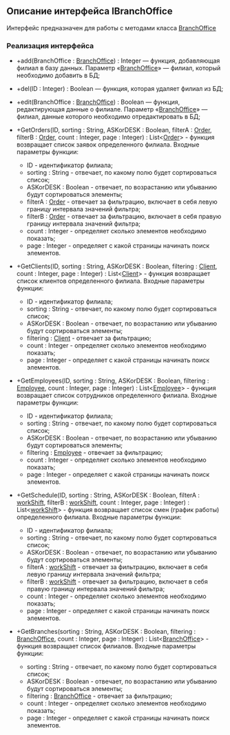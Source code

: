 ## Описание интерфейса IBranchOffice

Интерфейс предназначен для работы с методами класса [BranchOffice](BranchOffice.md)

### Реализация интерфейса

+ +add(BranchOffice : [BranchOffice](BranchOffice.md)) : Integer — функция, добавляющая филиал в базу данных. Параметр «[BranchOffice](BranchOffice.md)» — филиал, который необходимо добавить в БД;

+ +del(ID : Integer) : Boolean — функция, которая удаляет филиал из БД;

+ +edit(BranchOffice : [BranchOffice](BranchOffice.md)) : Boolean — функция, редактирующая данные о филиале. Параметр «[BranchOffice](BranchOffice.md)» — филиал, данные которого необходимо отредактировать в БД;

+ +GetOrders(ID, sorting : String, ASKorDESK : Boolean, filterA : [Order](Order.md), filterB : [Order](Order.md), count : Integer, page : Integer) : List<[Order](Order.md)> - функция возвращает список заявок определенного филиала. Входные параметры функции:
    * ID - идентификатор филиала;
    * sorting : String - отвечает, по какому полю будет сортироваться список;
    * ASKorDESK : Boolean - отвечает, по возрастанию или убыванию будут сортироваться элементы;
    * filterA : [Order](Order.md) - отвечает за фильтрацию, включает в себя левую границу интервала значений фильтра;
    * filterB : [Order](Order.md) - отвечает за фильтрацию, включает в себя правую границу интервала значений фильтра;
    * count : Integer - определяет сколько элементов необходимо показать;
    * page : Integer - определяет с какой страницы начинать поиск элементов.

+ +GetClients(ID, sorting : String, ASKorDESK : Boolean, filtering : [Client](Client.md), count : Integer, page : Integer) : List<[Client](Client.md)> - функция возвращает список клиентов определенного филиала. Входные параметры функции:
    * ID - идентификатор филиала;
    * sorting : String - отвечает, по какому полю будет сортироваться список;
    * ASKorDESK : Boolean - отвечает, по возрастанию или убыванию будут сортироваться элементы;
    * filtering : [Client](Client.md) - отвечает за фильтрацию;
    * count : Integer - определяет сколько элементов необходимо показать;
    * page : Integer - определяет с какой страницы начинать поиск элементов.

+ +GetEmployees(ID, sorting : String, ASKorDESK : Boolean, filtering : [Employee](Employee.md), count : Integer, page : Integer) : List<[Employee](Employee.md)> - функция возвращает список сотрудников определенного филиала. Входные параметры функции:
    * ID - идентификатор филиала;
    * sorting : String - отвечает, по какому полю будет сортироваться список;
    * ASKorDESK : Boolean - отвечает, по возрастанию или убыванию будут сортироваться элементы;
    * filtering : [Employee](Employee.md) - отвечает за фильтрацию;
    * count : Integer - определяет сколько элементов необходимо показать;
    * page : Integer - определяет с какой страницы начинать поиск элементов.

+ +GetSchedule(ID, sorting : String, ASKorDESK : Boolean, filterA : [workShift](workShift.md), filterB : [workShift](workShift.md), count : Integer, page : Integer) : List<[workShift](workShift.md)> - функция возвращает список смен (график работы) определенного филиала. Входные параметры функции:
    * ID - идентификатор филиала;
    * sorting : String - отвечает, по какому полю будет сортироваться список;
    * ASKorDESK : Boolean - отвечает, по возрастанию или убыванию будут сортироваться элементы;
    * filterA : [workShift](workShift.md) - отвечает за фильтрацию, включает в себя левую границу интервала значений фильтра;
    * filterB : [workShift](workShift.md) - отвечает за фильтрацию, включает в себя правую границу интервала значений фильтра;
    * count : Integer - определяет сколько элементов необходимо показать;
    * page : Integer - определяет с какой страницы начинать поиск элементов.

+ +GetBranches(sorting : String, ASKorDESK : Boolean, filtering : [BranchOffice](BranchOffice.md), count : Integer, page : Integer) : List<[BranchOffice](BranchOffice.md)> - функция возвращает список филиалов. Входные параметры функции:
    * sorting : String - отвечает, по какому полю будет сортироваться список;
    * ASKorDESK : Boolean - отвечает, по возрастанию или убыванию будут сортироваться элементы;
    * filtering : [BranchOffice](BranchOffice.md) - отвечает за фильтрацию;
    * count : Integer - определяет сколько элементов необходимо показать;
    * page : Integer - определяет с какой страницы начинать поиск элементов.
